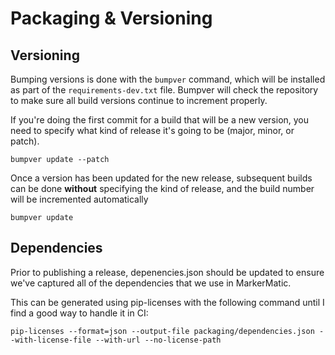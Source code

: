 # Packaging & Versioning
## Versioning
Bumping versions is done with the `bumpver` command, which will be installed as part of the `requirements-dev.txt` file. Bumpver will check the repository to make sure all build versions continue to increment properly.

If you're doing the first commit for a build that will be a new version, you need to specify what kind of release it's going to be (major, minor, or patch).
```
bumpver update --patch
```

Once a version has been updated for the new release, subsequent builds can be done **without** specifying the kind of release, and the build number will be incremented automatically
```
bumpver update
```

## Dependencies
Prior to publishing a release, depenencies.json should be updated to ensure we've captured all of the dependencies that we use in MarkerMatic. 

This can be generated using pip-licenses with the following command until I find a good way to handle it in CI:
```
pip-licenses --format=json --output-file packaging/dependencies.json --with-license-file --with-url --no-license-path
```